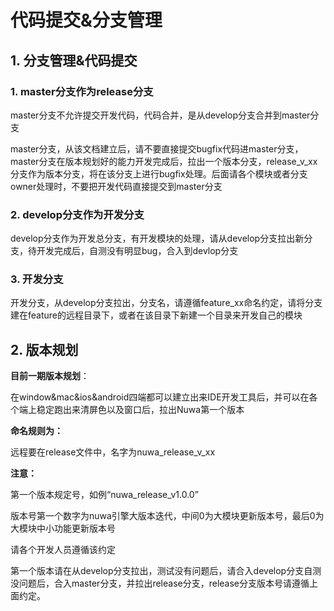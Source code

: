 # 代码提交&分支管理

## 1. 分支管理&代码提交

### 1. master分支作为release分支

master分支不允许提交开发代码，代码合并，是从develop分支合并到master分支

master分支，从该文档建立后，请不要直接提交bugfix代码进master分支，master分支在版本规划好的能力开发完成后，拉出一个版本分支，release_v_xx分支作为版本分支，将在该分支上进行bugfix处理。后面请各个模块或者分支owner处理时，不要把开发代码直接提交到master分支

### 2. develop分支作为开发分支

develop分支作为开发总分支，有开发模块的处理，请从develop分支拉出新分支，待开发完成后，自测没有明显bug，合入到devlop分支

### 3. 开发分支

开发分支，从develop分支拉出，分支名，请遵循feature_xx命名约定，请将分支建在feature的远程目录下，或者在该目录下新建一个目录来开发自己的模块

## 2. 版本规划

**目前一期版本规划**：

在window&mac&ios&android四端都可以建立出来IDE开发工具后，并可以在各个端上稳定跑出来清屏色以及窗口后，拉出Nuwa第一个版本

**命名规则为：**

远程要在release文件中，名字为nuwa_release_v_xx

**注意：**

第一个版本规定号，如例“nuwa_release_v1.0.0”

版本号第一个数字为nuwa引擎大版本迭代，中间0为大模块更新版本号，最后0为大模块中小功能更新版本号

请各个开发人员遵循该约定

第一个版本请在从develop分支拉出，测试没有问题后，请合入develop分支自测没问题后，合入master分支，并拉出release分支，release分支版本号请遵循上面约定。



